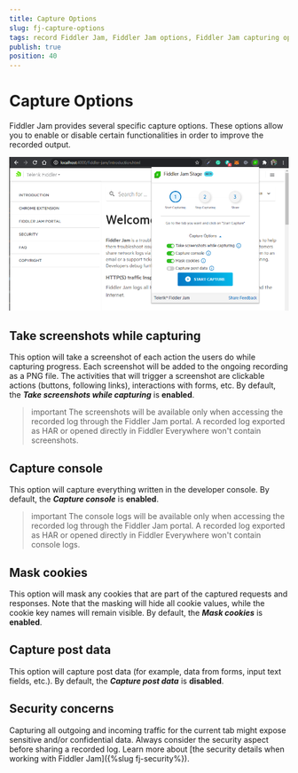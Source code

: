 ```yaml
---
title: Capture Options
slug: fj-capture-options
tags: record Fiddler Jam, Fiddler Jam options, Fiddler Jam capturing options, Fiddler Jam recording
publish: true
position: 40
---
```



# Capture Options

Fiddler Jam provides several specific capture options. These options allow you to enable or disable certain functionalities in order to improve the recorded output.

![Fiddler Jam Capture Options](../images/ext/ext-images/extension-capture-options.png)

## Take screenshots while capturing

This option will take a screenshot of each action the users do while capturing progress. Each screenshot will be added to the ongoing recording as a PNG file. The activities that will trigger a screenshot are clickable actions (buttons, following links), interactions with forms, etc. By default, the **_Take screenshots while capturing_** is **enabled**.

>important The screenshots will be available only when accessing the recorded log through the Fiddler Jam portal. A recorded log exported as HAR or opened directly in Fiddler Everywhere won't contain screenshots.

## Capture console

This option will capture everything written in the developer console. By default, the **_Capture console_** is **enabled**.

>important The console logs will be available only when accessing the recorded log through the Fiddler Jam portal. A recorded log exported as HAR or opened directly in Fiddler Everywhere won't contain console logs.

## Mask cookies

This option will mask any cookies that are part of the captured requests and responses. Note that the masking will hide all cookie values, while the cookie key names will remain visible. By default, the **_Mask cookies_** is **enabled**.

## Capture post data

This option will capture post data (for example, data from forms, input text fields, etc.). By default, the **_Capture post data_** is **disabled**.

## Security concerns

Capturing all outgoing and incoming traffic for the current tab might expose sensitive and/or confidential data. Always consider the security aspect before sharing a recorded log. Learn more about [the security details when working with Fiddler Jam]({%slug fj-security%}).